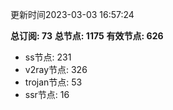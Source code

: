 更新时间2023-03-03 16:57:24

**总订阅: 73**
**总节点: 1175**
**有效节点: 626**
- ss节点: 231
- v2ray节点: 326
- trojan节点: 53
- ssr节点: 16
